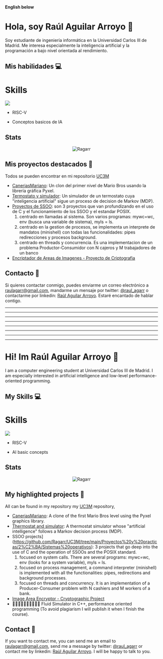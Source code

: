 
**English below**

# Hola, soy Raúl Aguilar Arroyo 👋

Soy estudiante de ingeniería informática en la Universidad Carlos III de Madrid. Me interesa especialmente la inteligencia artificial y la programación a bajo nivel orientada al rendimiento.

## Mis habilidades 💻
# Skills
<p align="left">
  <a href="https://skillicons.dev">
    <img src="https://skillicons.dev/icons?i=c,cs,cpp,linux,py,css,html,js,git,github,mysql,azure&perline=4" />
  </a>
</p>

- RISC-V

- Conceptos basicos de IA

## Stats
<p align="center">
  <img align="center" src="https://github-readme-stats.vercel.app/api/top-langs?username=Ragarr&show_icons=true&locale=en&layout=compact" alt="Ragarr" />
</p>
<!--
<p align="center">
  <img align="center" src="https://github-readme-stats.vercel.app/api?username=Ragarr&show_icons=true&theme=transparent" alt="Ragarr"/>
</p>
-->

## Mis proyectos destacados 🚀
Todos se pueden encontrar en mi repositorio [UC3M](https://github.com/Ragarr/UC3M)
- [CaneriasMariano](https://github.com/Ragarr/UC3M/tree/main/Proyectos%20y%20practicas/1%C2%BA/Programacion/Proyecto%20-%20Mario%20Bros): Un clon del primer nivel de Mario Bros usando la librería gráfica Pyxel.
- [Termostato y simulador](https://github.com/Ragarr/UC3M/tree/main/Proyectos%20y%20practicas/2%C2%BA/Inteligencia%20Artificial/Proyecto): Un simulador de un termostato cuya "inteligencia artificial" sigue un proceso de decision de Markov (MDP).
- [Proyectos de SSOO](https://github.com/Ragarr/UC3M/tree/main/Proyectos%20y%20practicas/2%C2%BA/Sistemas%20operativos): son 3 proyectos que van profundizando en el uso de C y el funcionamiento de los SSOO y el estandar POSIX. 
  1. centrado en llamadas al sistema. Son varios programas: mywc=wc, env (busca una variable de sistema), myls = ls.
  2. centrado en la gestion de procesos, se implementa un interprete de mandatos (minishell) con todas las funcionalidades: pipes redirecciones y procesos background.
  3. centrado en threads y concurrencia. Es una implementacion de un problema Productor-Consumidor con N cajeros y M trabajadores de un banco
- [Encriptador de Areas de Imagenes - Proyecto de Criptografia](https://github.com/Ragarr/Criptografia_2023-24)

## Contacto 📧

Si quieres contactar conmigo, puedes enviarme un correo electrónico a raulagarr@gmail.com, mandarme un mensaje por twitter: [@raul_agarr](https://twitter.com/raul_agarr) o contactarme por linkedin: [Raùl Aguilar Arroyo](https://www.linkedin.com/in/ra%C3%B9l-aguilar-arroyo-208462221/). Estaré encantado de hablar contigo.

----------------------------------------------------------------------------------

----------------------------------------------------------------------------------

----------------------------------------------------------------------------------

----------------------------------------------------------------------------------

----------------------------------------------------------------------------------

----------------------------------------------------------------------------------

----------------------------------------------------------------------------------

----------------------------------------------------------------------------------


# Hi! Im Raúl Aguilar Arroyo 👋

I am a computer engineering student at Universidad Carlos III de Madrid. I am especially interested in artificial intelligence and low-level performance-oriented programming.

## My Skills 💻
# Skills
<p align="left">
  <a href="https://skillicons.dev">
    <img src="https://skillicons.dev/icons?i=c,cs,cpp,linux,py,css,html,js,git,github,mysql,azure&perline=4" />
  </a>
</p>

- RISC-V

- AI basic concepts

## Stats
<p align="center">
  <img align="center" src="https://github-readme-stats.vercel.app/api/top-langs?username=Ragarr&show_icons=true&locale=en&layout=compact" alt="Ragarr" />
</p>
<!--
<p align="center">
  <img align="center" src="https://github-readme-stats.vercel.app/api?username=Ragarr&show_icons=true&theme=transparent" alt="Ragarr"/>
</p>
-->

## My highlighted projects 🚀
All can be found in my repository my [UC3M](https://github.com/Ragarr/UC3M) repository,
- [CaneriasMariano](https://github.com/Ragarr/UC3M/tree/main/Proyectos%20y%20practicas/1%C2%BA/Programacion/Proyecto%20-%20Mario%20Bros): A clone of the first Mario Bros level using the Pyxel graphics library.
- [Thermostat and simulator](https://github.com/Ragarr/UC3M/tree/main/Proyectos%20y%20practicas/2%C2%BA/Inteligencia%20Artificial/Proyecto): A thermostat simulator whose "artificial intelligence" follows a Markov decision process (MDP).
- SSOO projects](https://github.com/Ragarr/UC3M/tree/main/Proyectos%20y%20practicas/2%C2%BA/Sistemas%20operativos): 3 projects that go deep into the use of C and the operation of SSOOs and the POSIX standard. 
  1. focused on system calls. There are several programs: mywc=wc, env (looks for a system variable), myls = ls.
  2. focused on process management, a command interpreter (minishell) is implemented with all the functionalities: pipes, redirections and background processes.
  3. focused on threads and concurrency. It is an implementation of a Producer-Consumer problem with N cashiers and M workers of a bank.
- [Image Area Encryptor - Cryptographic Project](https://github.com/Ragarr/Criptografia_2023-24)
- 🚧🚧🚧🚧🚧🚧🚧🚧🚧🚧 Fluid Simulator in C++, performance oriented programming (To avoid plagiarism I will publish it when I finish the course).

## Contact 📧

If you want to contact me, you can send me an email to raulagarr@gmail.com, send me a message by twitter: [@raul_agarr](https://twitter.com/raul_agarr) or contact me by linkedin: [Raùl Aguilar Arroyo](https://www.linkedin.com/in/ra%C3%B9l-aguilar-arroyo-208462221/). I will be happy to talk to you.

